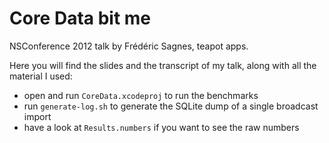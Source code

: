 Core Data bit me
================

NSConference 2012 talk by Frédéric Sagnes, teapot apps.

Here you will find the slides and the transcript of my talk, along with all the material I used:

* open and run `CoreData.xcodeproj` to run the benchmarks
* run `generate-log.sh` to generate the SQLite dump of a single broadcast import
* have a look at `Results.numbers` if you want to see the raw numbers

